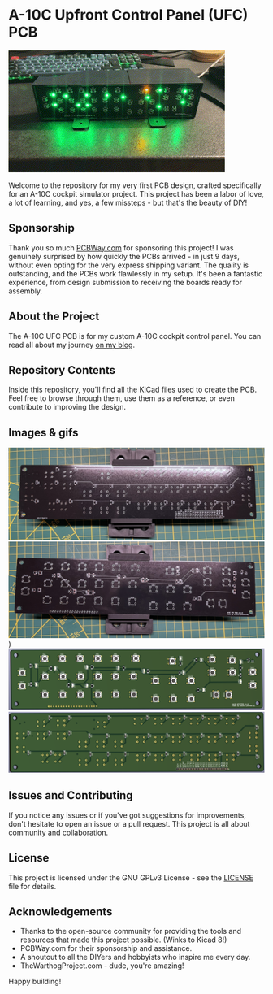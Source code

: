 # A-10C Upfront Control Panel (UFC) PCB
![blinky](./img/ufc_wip.gif)

Welcome to the repository for my very first PCB design, crafted specifically for an A-10C cockpit simulator project. This project has been a labor of love, a lot of learning, and yes, a few missteps - but that's the beauty of DIY!

## Sponsorship
Thank you so much [PCBWay.com](https://pcbway.com) for sponsoring this project! I was genuinely surprised by how quickly the PCBs arrived - in just 9 days, without even opting for the very express shipping variant. The quality is outstanding, and the PCBs work flawlessly in my setup. It's been a fantastic experience, from design submission to receiving the boards ready for assembly.

## About the Project

The A-10C UFC PCB is for my custom A-10C cockpit control panel. You can read all about my journey [on my blog](https://mahrt.io/diy-a-10c-upfront-control-panel-pcb/).

## Repository Contents

Inside this repository, you'll find all the KiCad files used to create the PCB. Feel free to browse through them, use them as a reference, or even contribute to improving the design.

## Images & gifs
![pcb](./img/pcb_front.jpeg)
![pcb back](./img/pcb_back.jpeg))
![design](./img/ufc_panel_front.png)
![design back](./img/ufc_panel_back.png)


## Issues and Contributing

If you notice any issues or if you've got suggestions for improvements, don't hesitate to open an issue or a pull request. This project is all about community and collaboration.

## License

This project is licensed under the GNU GPLv3 License - see the [LICENSE](LICENSE) file for details.

## Acknowledgements
- Thanks to the open-source community for providing the tools and resources that made this project possible. (Winks to Kicad 8!)
- PCBWay.com for their sponsorship and assistance.
- A shoutout to all the DIYers and hobbyists who inspire me every day.
- TheWarthogProject.com - dude, you're amazing!

Happy building!